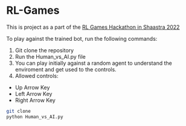 # RL-Games
This is project as a part of the [RL Games Hackathon in Shaastra 2022](https://dare2compete.com/hackathon/rl-games-shaastra-2022-indian-institute-of-technology-iit-madras-244941)

To play against the trained bot, run the following commands:
1. Git clone the repository
2. Run the Human_vs_AI.py file
3. You can play initially against a random agent to understand the enviroment and get used to the controls.
4. Allowed controls: 
- Up Arrow Key
- Left Arrow Key
- Right Arrow Key
```bash
git clone 
python Human_vs_AI.py
```

